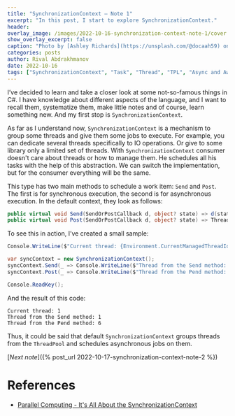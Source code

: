 ```yaml
---
title: "SynchronizationContext — Note 1"
excerpt: "In this post, I start to explore SynchronizationContext."
header:
overlay_image: /images/2022-10-16-synchronization-context-note-1/cover.jpg
show_overlay_excerpt: false
caption: "Photo by [Ashley Richards](https://unsplash.com/@docaah59) on [Unsplash](https://unsplash.com)"
categories: posts
author: Rival Abdrakhmanov
date: 2022-10-16
tags: ["SynchronizationContext", "Task", "Thread", "TPL", "Async and Await"]
---
```

I’ve decided to learn and take a closer look at some not-so-famous things in C#. I have knowledge about different
aspects of the language, and I want to recall them, systematize them, make little notes and of course, learn something
new. And my first stop is `SynchronizationContext`.

As far as I understand now, `SynchronizationContext` is a mechanism to group some threads and give them some jobs to
execute. For example, you can dedicate several threads specifically to IO operations. Or give to some library only a
limited set of threads. With `SynchronizationContext` consumer doesn't care about threads or how to manage them. He
schedules all his tasks with the help of this abstraction. We can switch the implementation, but for the consumer
everything will be the same.

This type has two main methods to schedule a work item: `Send` and `Post`. The first is for synchronous execution, the
second is for asynchronous execution. In the default context, they look as follows:

```csharp
public virtual void Send(SendOrPostCallback d, object? state) => d(state);
public virtual void Post(SendOrPostCallback d, object? state) => ThreadPool.QueueUserWorkItem(static s => s.d(s.state), (d, state), preferLocal: false);
```

To see this in action, I’ve created a small sample:

```csharp
Console.WriteLine($"Current thread: {Environment.CurrentManagedThreadId}");

var syncContext = new SynchronizationContext();
syncContext.Send(_ => Console.WriteLine($"Thread from the Send method: {Environment.CurrentManagedThreadId}"), null);
syncContext.Post(_ => Console.WriteLine($"Thread from the Pend method: {Environment.CurrentManagedThreadId}"), null);

Console.ReadKey();
```

And the result of this code:

```
Current thread: 1
Thread from the Send method: 1
Thread from the Pend method: 6
```

Thus, it could be said that default `SynchronizationContext` groups threads from the `ThreadPool` and schedules
asynchronous jobs on them.

[*Next note*]({% post_url 2022-10-17-synchronization-context-note-2 %})

# References

- [Parallel Computing - It's All About the SynchronizationContext](https://learn.microsoft.com/en-us/archive/msdn-magazine/2011/february/msdn-magazine-parallel-computing-it-s-all-about-the-synchronizationcontext)